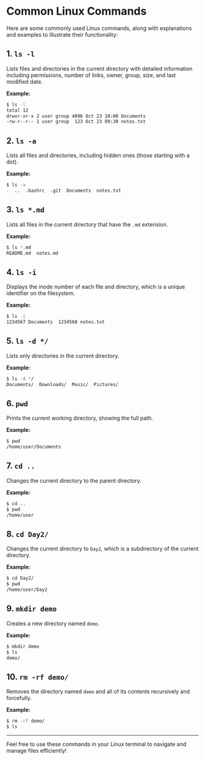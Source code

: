 # Common Linux Commands

Here are some commonly used Linux commands, along with explanations and examples to illustrate their functionality:

## 1. `ls -l`
Lists files and directories in the current directory with detailed information including permissions, number of links, owner, group, size, and last modified date.

**Example:**
```bash
$ ls -l
total 12
drwxr-xr-x 2 user group 4096 Oct 23 10:00 Documents
-rw-r--r-- 1 user group  123 Oct 23 09:30 notes.txt
```

## 2. `ls -a`
Lists all files and directories, including hidden ones (those starting with a dot).

**Example:**
```bash
$ ls -a
.  ..  .bashrc  .git  Documents  notes.txt
```

## 3. `ls *.md`
Lists all files in the current directory that have the `.md` extension.

**Example:**
```bash
$ ls *.md
README.md  notes.md
```

## 4. `ls -i`
Displays the inode number of each file and directory, which is a unique identifier on the filesystem.

**Example:**
```bash
$ ls -i
1234567 Documents  1234568 notes.txt
```

## 5. `ls -d */`
Lists only directories in the current directory.

**Example:**
```bash
$ ls -d */
Documents/  Downloads/  Music/  Pictures/
```

## 6. `pwd`
Prints the current working directory, showing the full path.

**Example:**
```bash
$ pwd
/home/user/Documents
```

## 7. `cd ..`
Changes the current directory to the parent directory.

**Example:**
```bash
$ cd ..
$ pwd
/home/user
```

## 8. `cd Day2/`
Changes the current directory to `Day2`, which is a subdirectory of the current directory.

**Example:**
```bash
$ cd Day2/
$ pwd
/home/user/Day2
```

## 9. `mkdir demo`
Creates a new directory named `demo`.

**Example:**
```bash
$ mkdir demo
$ ls
demo/
```

## 10. `rm -rf demo/`
Removes the directory named `demo` and all of its contents recursively and forcefully.

**Example:**
```bash
$ rm -rf demo/
$ ls
```

---

Feel free to use these commands in your Linux terminal to navigate and manage files efficiently!
